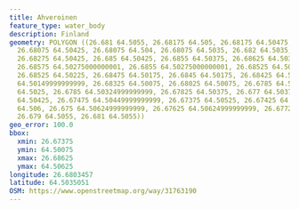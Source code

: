 ```yaml
---
title: Ahveroinen
feature_type: water_body
description: Finland
geometry: POLYGON ((26.681 64.5055, 26.68175 64.505, 26.68175 64.50475, 26.68175 64.50449999999999,
  26.68075 64.50425, 26.68075 64.504, 26.68075 64.5035, 26.682 64.5035, 26.6825 64.504,
  26.68275 64.50425, 26.685 64.50425, 26.6855 64.50375, 26.68625 64.50324999999999,
  26.68575 64.50275000000001, 26.6855 64.50275000000001, 26.68525 64.50275000000001,
  26.68525 64.50225, 26.68475 64.50175, 26.6845 64.50175, 26.68425 64.50175, 26.684
  64.50149999999999, 26.68325 64.50075, 26.68025 64.50075, 26.6785 64.50225, 26.67875
  64.5025, 26.6785 64.50324999999999, 26.67825 64.50375, 26.677 64.50375, 26.6765
  64.50425, 26.67475 64.50449999999999, 26.67375 64.50525, 26.67425 64.506, 26.67475
  64.506, 26.675 64.50624999999999, 26.67625 64.50624999999999, 26.67725 64.50575000000001,
  26.679 64.5055, 26.681 64.5055))
geo_error: 100.0
bbox:
  xmin: 26.67375
  ymin: 64.50075
  xmax: 26.68625
  ymax: 64.50625
longitude: 26.6803457
latitude: 64.5035051
OSM: https://www.openstreetmap.org/way/31763190
---
```

